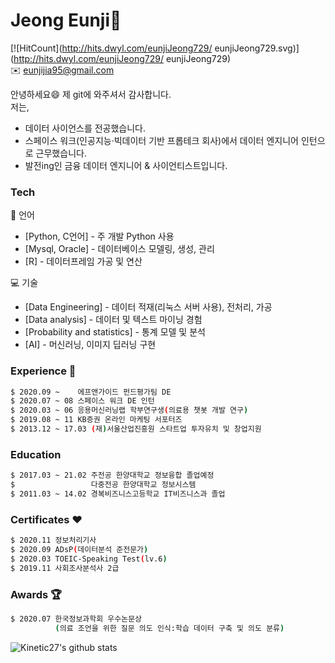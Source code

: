 # Jeong Eunji👋
[![HitCount](http://hits.dwyl.com/eunjiJeong729/ eunjiJeong729.svg)](http://hits.dwyl.com/eunjiJeong729/ eunjiJeong729)
<br>
✉️ eunjijia95@gmail.com

안녕하세요😄 제 git에 와주셔서 감사합니다.<br>
저는,
  - 데이터 사이언스를 전공했습니다.
  - 스페이스 워크(인공지능·빅데이터 기반 프롭테크 회사)에서 데이터 엔지니어 인턴으로 근무했습니다.
  - 발전ing인 금융 데이터 엔지니어 & 사이언티스트입니다.

### Tech

📔 언어
* [Python, C언어] - 주 개발 Python 사용
* [Mysql, Oracle] - 데이터베이스 모델링, 생성, 관리
* [R] - 데이터프레임 가공 및 연산
 
💻 기술
* [Data Engineering] - 데이터 적재(리눅스 서버 사용), 전처리, 가공
* [Data analysis] - 데이터 및 텍스트 마이닝 경험
* [Probability and statistics] - 통계 모델 및 분석
* [AI] - 머신러닝, 이미지 딥러닝 구현


### Experience 🏢

```sh
$ 2020.09 ~    에프앤가이드 펀드평가팀 DE
$ 2020.07 ~ 08 스페이스 워크 DE 인턴
$ 2020.03 ~ 06 응용머신러닝랩 학부연구생(의료용 챗봇 개발 연구)
$ 2019.08 ~ 11 KB증권 온라인 마케팅 서포터즈
$ 2013.12 ~ 17.03 (재)서울산업진흥원 스타트업 투자유치 및 창업지원
```

### Education

```sh
$ 2017.03 ~ 21.02 주전공 한양대학교 정보융합 졸업예정
$                 다중전공 한양대학교 정보시스템
$ 2011.03 ~ 14.02 경복비즈니스고등학교 IT비즈니스과 졸업
```

### Certificates ♥️

```sh
$ 2020.11 정보처리기사
$ 2020.09 ADsP(데이터분석 준전문가)
$ 2020.03 TOEIC-Speaking Test(lv.6)
$ 2019.11 사회조사분석사 2급
```

### Awards 🏆
```sh
$ 2020.07 한국정보과학회 우수논문상
          (의료 조언을 위한 질문 의도 인식:학습 데이터 구축 및 의도 분류)
```

![Kinetic27's github stats](https://github-readme-stats.vercel.app/api?username=eunjiJeong729&show_icons=true)
